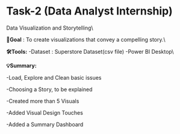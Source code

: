 # Task-2 (Data Analyst Internship)
Data Visualization and Storytelling\

**🎯Goal** : To create visualizations that convey a compelling story.\


**🛠️Tools:**
-Dataset : Superstore Dataset(csv file)
-Power BI Desktop\

**💡Summary:**

-Load, Explore and Clean basic issues

-Choosing a Story, to be explained

-Created more than 5 Visuals

-Added Visual Design Touches

-Added a Summary Dashboard










